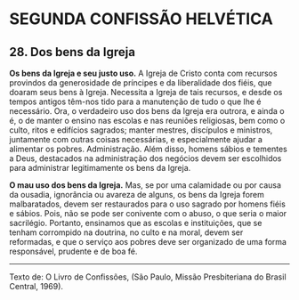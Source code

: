 # SEGUNDA CONFISSÃO HELVÉTICA

## 28. Dos bens da Igreja
**Os bens da Igreja e seu justo uso.** A Igreja de Cristo conta com recursos provindos da generosidade de príncipes e da liberalidade dos fiéis, que doaram seus bens à Igreja. Necessita a Igreja de tais recursos, e desde os tempos antigos têm-nos tido para a manutenção de tudo o que lhe é necessário. Ora, o verdadeiro uso dos bens da Igreja era outrora, e ainda o é, o de manter o ensino nas escolas e nas reuniões religiosas, bem como o culto, ritos e edifícios sagrados; manter mestres, discípulos e ministros, juntamente com outras coisas necessárias, e especialmente ajudar a alimentar os pobres. Administração. Além disso, homens sábios e tementes a Deus, destacados na administração dos negócios devem ser escolhidos para administrar legitimamente os bens da Igreja.

**O mau uso dos bens da Igreja.** Mas, se por uma calamidade ou por causa da ousadia, ignorância ou avareza de alguns, os bens da Igreja forem malbaratados, devem ser restaurados para o uso sagrado por homens fiéis e sábios. Pois, não se pode ser conivente com o abuso, o que seria o maior sacrilégio. Portanto, ensinamos que as escolas e instituições, que se tenham corrompido na doutrina, no culto e na moral, devem ser reformadas, e que o serviço aos pobres deve ser organizado de uma forma responsável, prudente e de boa fé.

---

Texto de: O Livro de Confissões, (São Paulo, Missão Presbiteriana do Brasil Central, 1969).
